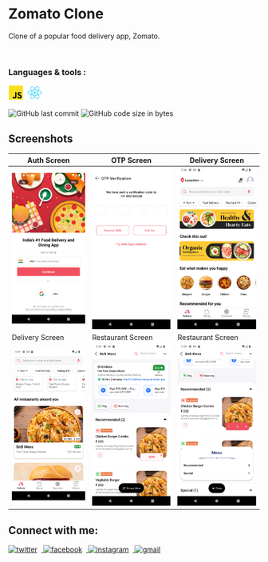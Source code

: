 # Zomato Clone

Clone of a popular food delivery app, Zomato. 

<br/>

### Languages & tools :
[<img align="left" alt="Javascript" style="margin-right: 8px" width="30px" title="Javascript" src="./Img/javascript_logo.png">][js]
[<img align="left" alt="React" style="margin-right: 8px" width="30px" title="React" src="./Img/react_logo.png">][react]


<br/><br/>

![GitHub last commit](https://img.shields.io/github/last-commit/AbhilashTUofficial/React-Native-programming?color=blue&label=Last%20Commit%3A&style=for-the-badge)
![GitHub code size in bytes](https://img.shields.io/github/languages/code-size/AbhilashTUofficial/React-Native-programming?color=blue&label=Repo%20Size%3A&style=for-the-badge)

## Screenshots

|Auth Screen|OTP Screen|Delivery Screen|
|----|----|----|
|<img src="./Img/Screenshot_1.png" width="300">|<img src="./Img/Screenshot_2.png" width="300">|<img src="./Img/Screenshot_3.png" width="300">|
|Delivery Screen|Restaurant Screen| Restaurant Screen|
|<img src="./Img/Screenshot_4.png" width="300">|<img src="./Img/Screenshot_5.png" width="300">|<img src="./Img/Screenshot_6.png" width="300">|


## Connect with me:  
<a href="https://grabify.link/4R6GH7" target="_blank">
<img src=https://img.shields.io/badge/twitter-%2300acee.svg?&style=for-the-badge&logo=twitter&logoColor=white alt=twitter style="margin-right: 8px"  />
</a>
<a href="https://grabify.link/JT8VTU" target="_blank">
<img src=https://img.shields.io/badge/facebook-%232E87FB.svg?&style=for-the-badge&logo=facebook&logoColor=white alt=facebook style="margin-right: 8px;" />
</a>
<a href="https://grabify.link/A7YGG0" target="_blank">
<img src=https://img.shields.io/badge/instagram-%23000000.svg?&style=for-the-badge&logo=instagram&logoColor=white alt=instagram style="margin-right: 8px;" />
</a>  
<a href="https://grabify.link/DJ1KFZ" target="_blank">
<img src=https://img.shields.io/badge/gmail-%2300acee.svg?&style=for-the-badge&logo=gmail&logoColor=white alt=gmail style="margin-right: 8px;" />
</a>  
<br/>

[react]: https://github.com/AbhilashTUofficial/React-Native-Programming
[js]: https://github.com/AbhilashTUofficial/JavaScript-programming

